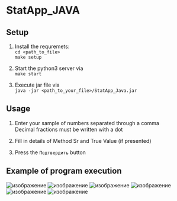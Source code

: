 # StatApp_JAVA

## Setup

1. Install the requremets: <br>
  `cd <path_to_file>` <br>
  `make setup`

2. Start the python3 server via <br>
 `make start`
4. Execute jar file via <br>
 `java -jar <path_to_your_file>/StatApp_Java.jar`


## Usage
1. Enter your sample of numbers separated through a comma <br> Decimal fractions must be written with a dot

2. Fill in details of Method Sr and True Value (if presented)
3. Press the `Подтвердить` button

## Example of program execution
![изображение](https://user-images.githubusercontent.com/16050682/140410740-28a80830-38d6-4ed0-a094-9fdfbdf4d1fe.png)
![изображение](https://user-images.githubusercontent.com/16050682/140410884-2e21d0cd-2f20-40ed-9ede-0eb7edf16efd.png)
![изображение](https://user-images.githubusercontent.com/16050682/140410910-cc706048-7796-43a6-aebf-293ce972dd59.png)
![изображение](https://user-images.githubusercontent.com/16050682/140410944-46c16888-faea-433c-9517-7c91f2724f1a.png)
![изображение](https://user-images.githubusercontent.com/16050682/140410983-557c6c9c-de93-47c6-b15e-2f21d6023f93.png)
![изображение](https://user-images.githubusercontent.com/16050682/140411014-dc0d6cfa-7e7b-4475-877c-c0d15d1fce59.png)
